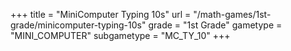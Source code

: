 +++
title = "MiniComputer Typing 10s"
url = "/math-games/1st-grade/minicomputer-typing-10s"
grade = "1st Grade"
gametype = "MINI_COMPUTER"
subgametype = "MC_TY_10"
+++